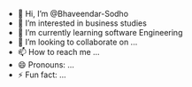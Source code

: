 - 👋 Hi, I’m @Bhaveendar-Sodho
- 👀 I’m interested in business studies
- 🌱 I’m currently learning software Engineering
- 💞️ I’m looking to collaborate on ...
- 📫 How to reach me ...
- 😄 Pronouns: ...
- ⚡ Fun fact: ...

<!---
Bhaveendar-Sodho/Bhaveendar-Sodho is a ✨ special ✨ repository because its `README.md` (this file) appears on your GitHub profile.
You can click the Preview link to take a look at your changes.
--->
